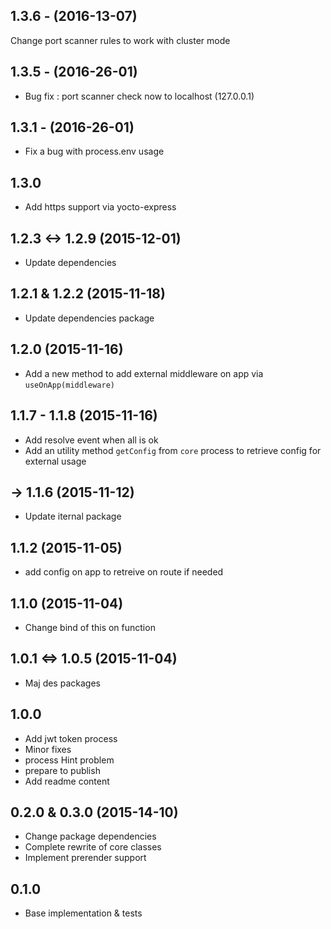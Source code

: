 ## 1.3.6 - (2016-13-07)

Change port scanner rules to work with cluster mode

## 1.3.5 - (2016-26-01)

- Bug fix : port scanner check now to localhost (127.0.0.1)

## 1.3.1 - (2016-26-01)

- Fix a bug with process.env usage

## 1.3.0

- Add https support via yocto-express

## 1.2.3 <-> 1.2.9 (2015-12-01)

- Update dependencies

## 1.2.1 & 1.2.2 (2015-11-18)

- Update dependencies package

## 1.2.0 (2015-11-16)

- Add a new method to add external middleware on app via `useOnApp(middleware)`

## 1.1.7 - 1.1.8 (2015-11-16)

- Add resolve event when all is ok
- Add an utility method `getConfig` from `core` process to retrieve config for external usage

## -> 1.1.6 (2015-11-12)

- Update iternal package

## 1.1.2 (2015-11-05)

- add config on app to retreive on route if needed

## 1.1.0 (2015-11-04)

- Change bind of this on function

## 1.0.1 <=> 1.0.5 (2015-11-04)

- Maj des packages

## 1.0.0

- Add jwt token process
- Minor fixes
- process Hint problem
- prepare to publish
- Add readme content


## 0.2.0 & 0.3.0 (2015-14-10)

- Change package dependencies
- Complete rewrite of core classes
- Implement prerender support

## 0.1.0

- Base implementation & tests

